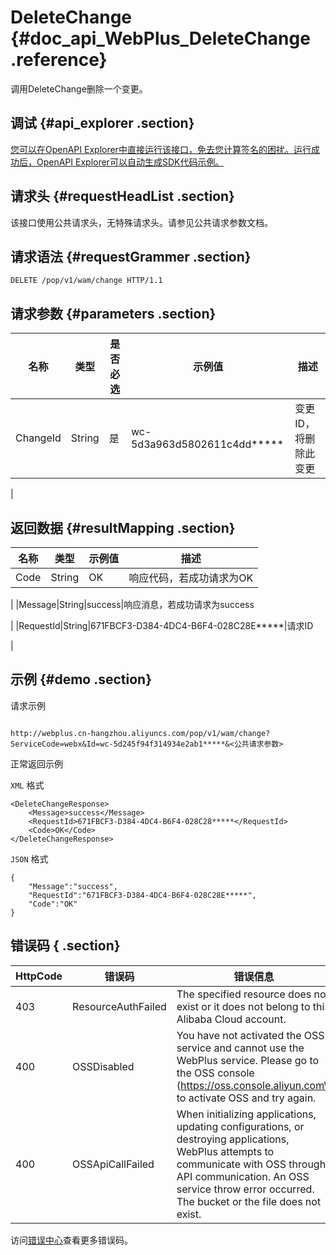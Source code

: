 # DeleteChange {#doc_api_WebPlus_DeleteChange .reference}

调用DeleteChange删除一个变更。

## 调试 {#api_explorer .section}

[您可以在OpenAPI Explorer中直接运行该接口，免去您计算签名的困扰。运行成功后，OpenAPI Explorer可以自动生成SDK代码示例。](https://api.aliyun.com/#product=WebPlus&api=DeleteChange&type=ROA&version=2019-03-20)

## 请求头 {#requestHeadList .section}

该接口使用公共请求头，无特殊请求头。请参见公共请求参数文档。

## 请求语法 {#requestGrammer .section}

```
DELETE /pop/v1/wam/change HTTP/1.1
```

## 请求参数 {#parameters .section}

|名称|类型|是否必选|示例值|描述|
|--|--|----|---|--|
|ChangeId|String|是|wc-5d3a963d5802611c4dd\*\*\*\*\*|变更ID，将删除此变更

 |

## 返回数据 {#resultMapping .section}

|名称|类型|示例值|描述|
|--|--|---|--|
|Code|String|OK|响应代码，若成功请求为OK

 |
|Message|String|success|响应消息，若成功请求为success

 |
|RequestId|String|671FBCF3-D384-4DC4-B6F4-028C28E\*\*\*\*\*|请求ID

 |

## 示例 {#demo .section}

请求示例

``` {#request_demo}

http://webplus.cn-hangzhou.aliyuncs.com/pop/v1/wam/change?ServiceCode=webx&Id=wc-5d245f94f314934e2ab1*****&<公共请求参数>

```

正常返回示例

`XML` 格式

``` {#xml_return_success_demo}
<DeleteChangeResponse>
    <Message>success</Message>
    <RequestId>671FBCF3-D384-4DC4-B6F4-028C28*****</RequestId>
    <Code>OK</Code>
</DeleteChangeResponse>
```

`JSON` 格式

``` {#json_return_success_demo}
{
	"Message":"success",
	"RequestId":"671FBCF3-D384-4DC4-B6F4-028C28E*****",
	"Code":"OK"
}
```

## 错误码 { .section}

|HttpCode|错误码|错误信息|描述|
|--------|---|----|--|
|403|ResourceAuthFailed|The specified resource does not exist or it does not belong to this Alibaba Cloud account.|相关资源不存在或不属于此阿里云账号。|
|400|OSSDisabled|You have not activated the OSS service and cannot use the WebPlus service. Please go to the OSS console \(https://oss.console.aliyun.com\) to activate OSS and try again.|您没有开通 OSS 服务，不能使用 WebPlus 服务，请前往 OSS 控制台\(https://oss.console.aliyun.com\) 开通后重试。|
|400|OSSApiCallFailed|When initializing applications, updating configurations, or destroying applications, WebPlus attempts to communicate with OSS through API communication. An OSS service throw error occurred. The bucket or the file does not exist.|在初始化应用、更新配置、以及销毁应用时，WebPlus 尝试与 OSS 进行 API 通信出现 OSS 服务抛出的异常，如 bucket 不存在、文件不存在等。|

访问[错误中心](https://error-center.aliyun.com/status/product/WebPlus)查看更多错误码。


